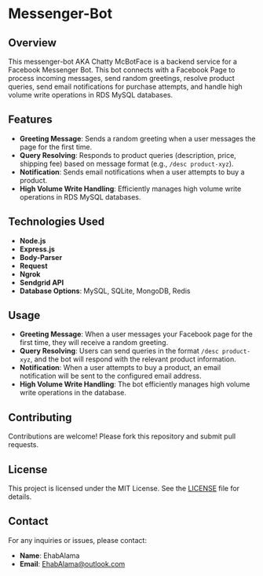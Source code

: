 # Messenger-Bot

## Overview
This messenger-bot AKA Chatty McBotFace is a backend service for a Facebook Messenger Bot. This bot connects with a Facebook Page to process incoming messages, send random greetings, resolve product queries, send email notifications for purchase attempts, and handle high volume write operations in RDS MySQL databases.

## Features
- **Greeting Message**: Sends a random greeting when a user messages the page for the first time.
- **Query Resolving**: Responds to product queries (description, price, shipping fee) based on message format (e.g., `/desc product-xyz`).
- **Notification**: Sends email notifications when a user attempts to buy a product.
- **High Volume Write Handling**: Efficiently manages high volume write operations in RDS MySQL databases.

## Technologies Used
- **Node.js**
- **Express.js**
- **Body-Parser**
- **Request**
- **Ngrok**
- **Sendgrid API**
- **Database Options**: MySQL, SQLite, MongoDB, Redis

## Usage
- **Greeting Message**: When a user messages your Facebook page for the first time, they will receive a random greeting.
- **Query Resolving**: Users can send queries in the format `/desc product-xyz`, and the bot will respond with the relevant product information.
- **Notification**: When a user attempts to buy a product, an email notification will be sent to the configured email address.
- **High Volume Write Handling**: The bot efficiently manages high volume write operations in the database.

## Contributing
Contributions are welcome! Please fork this repository and submit pull requests.

## License
This project is licensed under the MIT License. See the [LICENSE](LICENSE) file for details.

## Contact
For any inquiries or issues, please contact:
- **Name**: EhabAlama
- **Email**: EhabAlama@outlook.com
